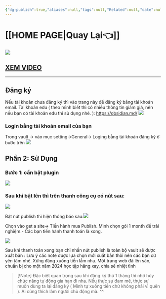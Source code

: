 ```yaml
---
{"dg-publish":true,"aliases":null,"tags":null,"Related":null,"date":null,"URL":null,"Author":null,"image":"https://i.imgur.com/wrFOLXL.png","permalink":"/noi-dung-khoa-hoc/phan-2-mo-rong-va-ung-dung/huong-dan-dang-ky-tai-khoan-publish-obsidian/","dgPassFrontmatter":true,"noteIcon":"2","created":"2024-02-29T09:58:44.069+07:00","updated":"2024-01-12T12:39:21.000+07:00"}
---
```


 
# [[HOME PAGE\|Quay Lại👈]]

![](https://i.imgur.com/wrFOLXL.png)

## [ XEM VIDEO](https://www.facebook.com/groups/219067851029823/posts/330103163259624/)
---

## Đăng ký
Nếu tài khoản chưa đăng ký thì vào trang này để đăng ký bằng tài khoản email. Tài khoản edu ( theo mình biết thì có nhiều thông tin giảm giá, nên nếu bạn có tài khoản edu thì sử dụng nhé. ): https://obsidian.md/
![](https://i.imgur.com/UDi4807.png)

### Login bằng tài khoản email của bạn 
Trong vault -> vào mục setting->General-> Loging bằng tài khoản đăng ký ở bước trên
![](https://i.imgur.com/HpHKiM0.png)


## Phần 2: Sử Dụng
### Bước 1: cần bật plugin 
![](https://i.imgur.com/HjaHDGD.png)

### Sau khi bật lên thì trên thanh công cụ có nút sau:
 ![](https://i.imgur.com/Br50r3a.png)

Bật nút publish thì hiện thông báo sau:![](https://i.imgur.com/aD5nFlU.png)

Chọn vào get a site-> Tiến hành mua Publish. Mình chọn gói 1 month để trải nghiệm.- Các bạn tiến hành thanh toán là xong.

![](https://i.imgur.com/dpcqS1Y.png)


Sau khi thanh toán xong bạn chỉ nhấn nút publish là toàn bộ vault sẽ được xuất bản : Lưu ý các note được lựa chọn mới xuất bản thôi nên các bạn cứ yên tâm nhé.
Xứng đáng xuống tiền lắm nha. Một trang web đã lên sàn, chuẩn bị cho một năm 2024 học tập hăng xay, chia sẻ nhiệt tình


> [!Note] Đặc biệt quan trọng sau khi đăng ký thử 1 tháng thì nhớ hủy chức năng tự động gia hạn đi nha. Nếu thực sự đam mê, thực sự muốn dùng ta lại đăng ký ( Mình tự xuống tiền chứ không phải vì quên ). Ai cũng thích làm người chủ động mà. ^^

